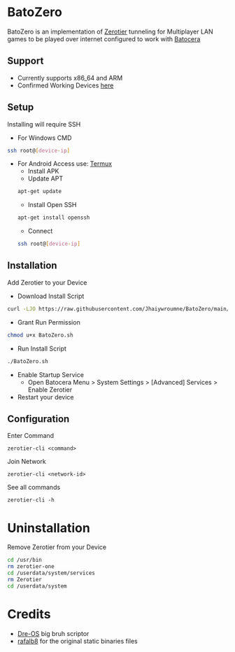 # BatoZero
BatoZero is an implementation of [Zerotier](https://github.com/zerotier/ZeroTierOne) tunneling for Multiplayer LAN games to be played over internet configured to work with [Batocera](https://batocera.org/)

## Support
- Currently supports x86_64 and ARM
- Confirmed Working Devices [here](https://raw.githubusercontent.com/Jhaiywroumne/BatoZero/main/Devices.txt)

## Setup
Installing will require SSH
- For Windows CMD
```sh
ssh root@[device-ip]
```
- For Android Access use: [Termux](https://f-droid.org/en/packages/com.termux/)
   * Install APK
   * Update APT
   ```sh
   apt-get update
   ```
   * Install Open SSH
   ```sh
   apt-get install openssh
   ```
   * Connect
   ```sh
   ssh root@[device-ip]
   ```
## Installation
Add Zerotier to your Device
 - Download Install Script
```sh
curl -LJO https://raw.githubusercontent.com/Jhaiywroumne/BatoZero/main/BatoZero.sh
```
 - Grant Run Permission
 ```sh
chmod u+x BatoZero.sh
```
 - Run Install Script
```sh
./BatoZero.sh
```
 - Enable Startup Service
     * Open Batocera Menu > System Settings > [Advanced] Services > Enable Zerotier
- Restart your device

## Configuration
Enter Command
```
zerotier-cli <command>
```
Join Network
```
zerotier-cli <network-id>
```

See all commands
```
zerotier-cli -h
```
# Uninstallation
Remove Zerotier from your Device
```sh
cd /usr/bin
rm zerotier-one
cd /userdata/system/services
rm Zerotier
cd /userdata/system
```
# Credits
- [Dre-OS](https://github.com/Dre-OS)  big bruh scriptor
- [rafalb8](https://github.com/rafalb8)  for the original static binaries files
